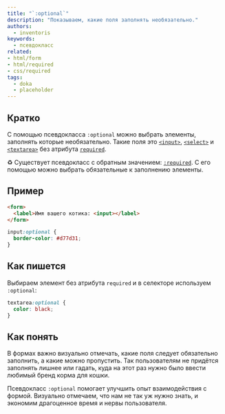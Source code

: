 ```yaml
---
title: "`:optional`"
description: "Показываем, какие поля заполнять необязательно."
authors:
  - inventoris
keywords:
  - псевдокласс
related:
- html/form
- html/required
- css/required
tags:
  - doka
  - placeholder
---
```


## Кратко

С помощью псевдокласса `:optional` можно выбрать элементы, заполнять которые необязательно. Такие поля это [`<input>`](/html/input/), [`<select>`](/html/select/) и [`<textarea>`](/html/textarea/) без атрибута [`required`](/html/required/).

<aside>

♻️ Существует псевдокласс с обратным значением: [`:required`](/css/required/). С его помощью можно выбрать обязательные к заполнению элементы.

</aside>

## Пример

```html
<form>
  <label>Имя вашего котика: <input></label>
</form>
```

```css
input:optional {
  border-color: #d77d31;
}
```

## Как пишется

Выбираем элемент без атрибута `required` и в селекторе используем `:optional`:

```css
textarea:optional {
  color: black;
}
```

## Как понять

В формах важно визуально отмечать, какие поля следует обязательно заполнить, а какие можно пропустить. Так пользователям не придётся заполнять лишнее или гадать, куда на этот раз нужно было ввести любимый бренд корма для кошки.

Псевдокласс `:optional` помогает улучшить опыт взаимодействия с формой. Визуально отмечаем, что нам не так уж нужно знать, и экономим драгоценное время и нервы пользователя.
